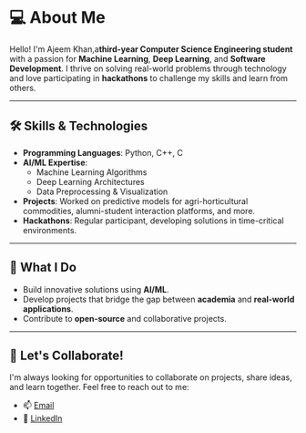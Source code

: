 # 💻 About Me

Hello! I'm Ajeem Khan,a**third-year Computer Science Engineering student** with a passion for **Machine Learning**, **Deep Learning**, and **Software Development**. I thrive on solving real-world problems through technology and love participating in **hackathons** to challenge my skills and learn from others.

---

## 🛠️ Skills & Technologies

- **Programming Languages**: Python, C++, C
- **AI/ML Expertise**: 
  - Machine Learning Algorithms
  - Deep Learning Architectures
  - Data Preprocessing & Visualization
- **Projects**: Worked on predictive models for agri-horticultural commodities, alumni-student interaction platforms, and more.
- **Hackathons**: Regular participant, developing solutions in time-critical environments.

---

## 🌟 What I Do

- Build innovative solutions using **AI/ML**.
- Develop projects that bridge the gap between **academia** and **real-world applications**.
- Contribute to **open-source** and collaborative projects.

---


## 🚀 Let's Collaborate!

I'm always looking for opportunities to collaborate on projects, share ideas, and learn together. Feel free to reach out to me:

- 📫 [Email](mailto:ajeem5373@gmail.com)
- 💼 [LinkedIn]([https://www.linkedin.com/in/your-profile](https://www.linkedin.com/in/ajeem-khan-k-29b610258?utm_source=share&utm_campaign=share_via&utm_content=profile&utm_medium=android_app))
